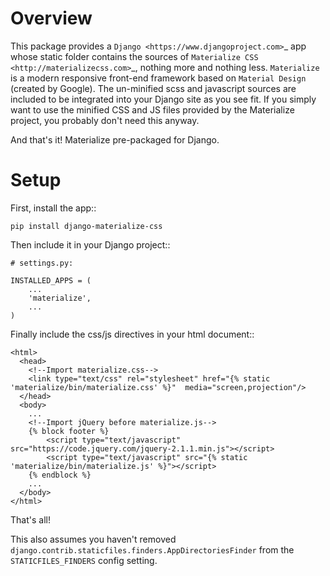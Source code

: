 Overview
========

This package provides a `Django <https://www.djangoproject.com>`_ app whose static folder contains
the sources of `Materialize CSS <http://materializecss.com>`_, nothing more and nothing
less. `Materialize` is a modern responsive front-end framework based on `Material Design` (created
by Google).
The un-minified scss and javascript sources are included to be
integrated into your Django site as you see fit. If you simply want to use the minified CSS and JS
files provided by the Materialize project, you probably don't need this anyway.

And that's it! Materialize pre-packaged for Django.

Setup
=====

First, install the app::

    pip install django-materialize-css

Then include it in your Django project::

    # settings.py:

    INSTALLED_APPS = (
        ...
        'materialize',
        ...
    )

Finally include the css/js directives in your html document::

    <html>
      <head>
        <!--Import materialize.css-->
        <link type="text/css" rel="stylesheet" href="{% static 'materialize/bin/materialize.css' %}"  media="screen,projection"/>
      </head>
      <body>
        ...
        <!--Import jQuery before materialize.js-->
        {% block footer %}
            <script type="text/javascript" src="https://code.jquery.com/jquery-2.1.1.min.js"></script>
            <script type="text/javascript" src="{% static 'materialize/bin/materialize.js' %}"></script>
        {% endblock %}
        ...
      </body>
    </html>

That's all!

This also assumes you haven't removed ``django.contrib.staticfiles.finders.AppDirectoriesFinder``
from the ``STATICFILES_FINDERS`` config setting.

